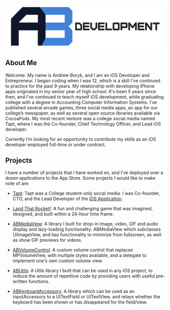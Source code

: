 <p align="center">
  <img src="https://github.com/AndrewBoryk/andrewboryk.github.io/blob/master/ABDevelopmentLogo.png?raw=true" alt="AB Developmoent custom logo"/>
</p>

## About Me
Welcome. My name is Andrew Boryk, and I am an iOS Developer and Entrepreneur. I began coding when I was 12, which is a skill I’ve continued to practice for the past 9 years. My relationship with developing iPhone apps originated in my senior year of high school. It's been 5 years since then, and I’ve continued to teach myself iOS development, while graduating college with a degree in Accounting Computer Information Systems. I’ve published several arcade games, three social media apps, an app for our college’s newspaper, as well as several open source libraries available via CocoaPods. My most recent venture was a college social media named Tapt, where I was the Co-founder, Chief Technology Officer, and Lead iOS developer.

Currently I’m looking for an opportunity to contribute my skills as an iOS developer employed full-time or under contract.

## Projects

I have a number of projects that I have worked on, and I've deployed over a dozen applications to the App Store. Some projects I would like to make note of are:

* [Tapt](http://www.tapt.io): Tapt was a College student-only social media. I was Co-founder, CTO, and the Lead Developer of the [iOS Application](https://itunes.apple.com/us/app/tapt-exclusive-campus-feed/id982739793?mt=8). 

* [Land That Rocket!](https://itunes.apple.com/us/app/land-that-rocket!/id1042046100?mt=8): A fun and challenging game that was imagined, designed, and built within a 24-hour time frame. 

* [ABMediaView](https://github.com/AndrewBoryk/ABMediaView): A library I built for drop-in image, video, GIF and audio display and lazy-loading functionality. ABMediaView which subclasses UIImageView, and has functionality to minimize from fullscreen, as well as show GIF previews for videos.

* [ABVolumeControl](https://github.com/AndrewBoryk/ABVolumeControl): A custom volume control that replaces MPVolumeView, with multiple styles available, and a delegate to implement one's own custom volume view.

* [ABUtils](https://github.com/AndrewBoryk/ABUtils): A Utils library I built that can be used in any iOS project, to reduce the amount of repetitive code by providing users with useful pre-written functions.

* [ABKeyboardAccessory](https://github.com/AndrewBoryk/ABKeyboardAccessory): A library which can be used as an inputAccessory to a UITextField or UITextView, and relays whether the keyboard has been shown or has disappeared for the field/view.
